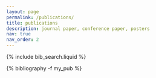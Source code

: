```yaml
---
layout: page
permalink: /publications/
title: publications
description: journal paper, conference paper, posters
nav: true
nav_order: 2
---
```


<!-- _pages/publications.md -->

<!-- Bibsearch Feature -->

{% include bib_search.liquid %}

<div class="publications">

{% bibliography -f my_pub %}

</div>
